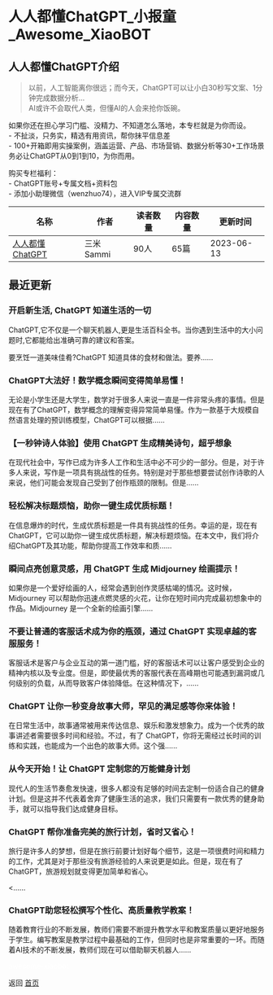 # 人人都懂ChatGPT_小报童_Awesome_XiaoBOT

## 人人都懂ChatGPT介绍
> 以前，人工智能离你很远；而今天，ChatGPT可以让小白30秒写文案、1分钟完成数据分析...    
AI或许不会取代人类，但懂AI的人会来抢你饭碗。    
    
如果你还在担心学习门槛、没精力、不知道怎么落地，本专栏就是为你而设。    
\- 不扯淡，只务实，精选有用资讯，帮你抹平信息差    
\- 100+开箱即用实操案例，涵盖运营、产品、市场营销、数据分析等30+工作场景    
务必让ChatGPT从0到1到10，为你而用。    
    
购买专栏福利：    
\- ChatGPT账号+专属文档+资料包    
\- 添加小助理微信（wenzhuo74），进入VIP专属交流群  
  


|名称|作者|读者数量|内容数量|更新时间|
|---|---|---|---|---|
|[人人都懂ChatGPT](https://xiaobot.net/p/renrengpt?refer=9c3f1c95-a052-465a-9902-f6d75080262a)|三米Sammi|90人|65篇|2023-06-13|

## 最近更新
### 开启新生活, ChatGPT 知道生活的一切

ChatGPT,它不仅是一个聊天机器人,更是生活百科全书。当你遇到生活中的大小问题时,它都能给出准确可靠的建议和答案。

要烹饪一道美味佳肴?ChatGPT 知道具体的食材和做法。要养......

### ChatGPT大法好！数学概念瞬间变得简单易懂！

无论是小学生还是大学生，数学对于很多人来说一直是一件非常头疼的事情。但是现在有了ChatGPT，数学概念的理解变得异常简单易懂。作为一款基于大规模自然语言处理的预训练模型，ChatGPT可以根据......

### 【一秒钟诗人体验】使用 ChatGPT 生成精美诗句，超乎想象

在现代社会中，写作已成为许多人工作和生活中必不可少的一部分。但是，对于许多人来说，写作是一项具有挑战性的任务。特别是对于那些想要尝试创作诗歌的人来说，他们可能会发现自己受到了创作瓶颈的限制。但是......

### 轻松解决标题烦恼，助你一键生成优质标题！

在信息爆炸的时代，生成优质标题是一件具有挑战性的任务。幸运的是，现在有ChatGPT，它可以助你一键生成优质标题，解决标题烦恼。在本文中，我们将介绍ChatGPT及其功能，帮助你提高工作效率和质......

### 瞬间点亮创意灵感，用 ChatGPT 生成 Midjourney 绘画提示！

如果你是一个爱好绘画的人，经常会遇到创作灵感枯竭的情况。这时候，Midjourney
可以帮助你迅速点燃灵感的火花，让你在短时间内完成最初想象中的作品。Midjourney 是一个全新的绘画引擎......

### 不要让普通的客服话术成为你的瓶颈，通过 ChatGPT 实现卓越的客服服务！

客服话术是客户与企业互动的第一道门槛，好的客服话术可以让客户感受到企业的精神内核以及专业度。但是，即使最优秀的客服代表在高峰期也可能遇到漏洞或几何级别的负载，从而导致客户体验降低。在这种情况下，......

### ChatGPT 让你一秒变身故事大师，罕见的满足感等你来体验！

在日常生活中，故事通常被用来传达信息、娱乐和激发想象力。成为一个优秀的故事讲述者需要很多时间和经验。不过，有了
ChatGPT，你将无需经过长时间的训练和实践，也能成为一个出色的故事大师。这个强......

### 从今天开始！让 ChatGPT 定制您的万能健身计划

现代人的生活节奏愈发快速，很多人都没有足够的时间去定制一份适合自己的健身计划。但是这并不代表着舍弃了健康生活的追求，我们只需要有一款优秀的健身助手，就可以指导我们达成健身目标。

### ChatGPT 帮你准备完美的旅行计划，省时又省心！

旅行是许多人的梦想，但是在旅行前要计划好每个细节，这是一项很费时间和精力的工作，尤其是对于那些没有旅游经验的人来说更是如此。但是，现在有了ChatGPT，旅游规划就变得更加简单和省心。

<......

### ChatGPT助您轻松撰写个性化、高质量教学教案！

随着教育行业的不断发展，教师们需要不断提升教学水平和教案质量以更好地服务于学生。编写教案是教学过程中最基础的工作，但同时也是非常重要的一环。而随着AI技术的不断发展，教师们现在可以借助聊天机器人......


<a href="https://github.com/Reno9527/awesome-xiaobot" style="color: white; text-decoration: none;">awesome-xiaobot</a>

返回 [首页](../README.md)
